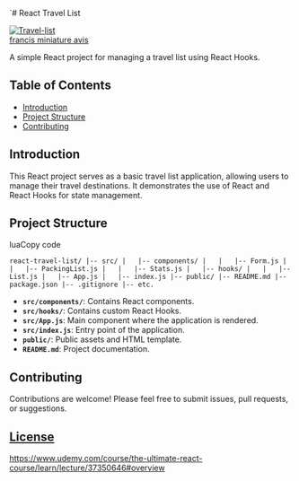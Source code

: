 
`# React Travel List

<a href="https://ibb.co/X5xgd2p"><img src="https://i.ibb.co/C9KZX1v/Travel-list.png" alt="Travel-list" border="0"></a><br /><a target='_blank' href='https://fr.imgbb.com/'>francis miniature avis</a><br />

A simple React project for managing a travel list using React Hooks.

## Table of Contents

- [Introduction](#introduction)
- [Project Structure](#project-structure)
- [Contributing](#contributing)

## Introduction

This React project serves as a basic travel list application, allowing users to manage their travel destinations. It demonstrates the use of React and React Hooks for state management.

## Project Structure

luaCopy code

`react-travel-list/
|-- src/
|   |-- components/
|   |   |-- Form.js
|   |   |-- PackingList.js
|   |   |-- Stats.js
|   |-- hooks/
|   |   |-- List.js
|   |-- App.js
|   |-- index.js
|-- public/
|-- README.md
|-- package.json
|-- .gitignore
|-- etc.` 

-   **`src/components/`**: Contains React components.
-   **`src/hooks/`**: Contains custom React Hooks.
-   **`src/App.js`**: Main component where the application is rendered.
-   **`src/index.js`**: Entry point of the application.
-   **`public/`**: Public assets and HTML template.
-   **`README.md`**: Project documentation.

## Contributing

Contributions are welcome! Please feel free to submit issues, pull requests, or suggestions.
## [License](#license)
 https://www.udemy.com/course/the-ultimate-react-course/learn/lecture/37350646#overview


